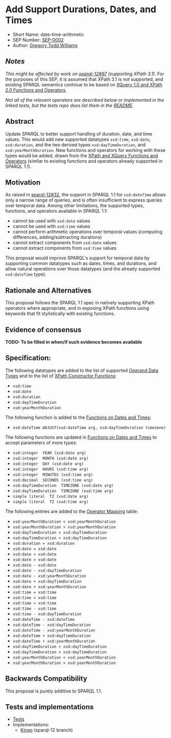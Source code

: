 # Add Support Durations, Dates, and Times

* Short Name: date-time-arithmetic
* SEP Number: [SEP-0002](sep-0002.md)
* Author: [Gregory Todd Williams](https://github.com/kasei)

## *Notes*

*This might be affected by work on [sparql-12#97](https://github.com/w3c/sparql-12/issues/97) (supporting XPath 3.1).* For the purposes of this SEP, it is assumed that XPath 3.1 is *not* supported, and existing SPARQL semantics continue to be based on [XQuery 1.0 and XPath 2.0 Functions and Operators](https://www.w3.org/TR/xpath-functions/).

*Not all of the relevant operators are described below or implemented in the linked tests, but the tests repo does list them in the [README](https://github.com/kasei/sparql-12/blob/xsd_datetime_duration/tests/xsd_functions/README.md).*

## Abstract

Update SPARQL to better support handling of duration, date, and time values.
This would add new supported datatypes `xsd:time`, `xsd:date`, `xsd:duration`,
and the two derived types `xsd:dayTimeDuration`, and `xsd:yearMonthDuration`.
New functions and operators for working with these types would be added,
drawn from the [XPath and XQuery Functions and Operators][xpfo]
(similar to existing functions and operators already supported in SPARQL 1.1).

## Motivation

As raised in [sparql-12#32](https://github.com/w3c/sparql-12/issues/32), the support in SPARQL 1.1 for `xsd:dateTime` allows only a
narrow range of queries, and is often insufficient to express queries over
temporal data. Among other limitations, the supported types, functions, and operators
available in SPARQL 1.1:

* cannot be used with `xsd:date` values
* cannot be used with `xsd:time` values
* cannot perform arithmetic operations over temporal values (computing differences, adding/subtracting durations)
* cannot extract components from `xsd:date` values
* cannot extract components from `xsd:time` values

This proposal would improve SPARQL's support for temporal data by supporting
common datatypes such as dates, times, and durations, and allow natural
operations over those datatypes (and the already supported `xsd:dateTime` type).

## Rationale and Alternatives

This proposal follows the SPARQL 1.1 spec in natively supporting XPath operators
where appropriate, and in exposing XPath functions using keywords that fit
stylistically with existing functions.

## Evidence of consensus

**TODO: To be filled in when/if such evidence becomes available**

## Specification:

The following datatypes are added to the list of supported [Operand Data Types][odt] and to the list of [XPath Constructor Functions][constr]:

* `xsd:time`
* `xsd:date`
* `xsd:duration`
* `xsd:dayTimeDuration`
* `xsd:yearMonthDuration`

The following function is added to the [Functions on Dates and Times][datefuncs]:

* `xsd:dateTime ADJUST(xsd:dateTime arg, xsd:dayTimeDuration timezone)`

The following functions are updated in [Functions on Dates and Times][datefuncs] to accept parameters of more types:

* `xsd:integer  YEAR (xsd:date arg)`
* `xsd:integer  MONTH (xsd:date arg)`
* `xsd:integer  DAY (xsd:date arg)`
* `xsd:integer  HOURS (xsd:time arg)`
* `xsd:integer  MINUTES (xsd:time arg)`
* `xsd:decimal  SECONDS (xsd:time arg)`
* `xsd:dayTimeDuration  TIMEZONE (xsd:date arg)`
* `xsd:dayTimeDuration  TIMEZONE (xsd:time arg)`
* `simple literal  TZ (xsd:date arg)`
* `simple literal  TZ (xsd:time arg)`

The following entries are added to the [Operator Mapping][ops] table:

* `xsd:yearMonthDuration < xsd:yearMonthDuration`
* `xsd:yearMonthDuration > xsd:yearMonthDuration`
* `xsd:dayTimeDuration < xsd:dayTimeDuration`
* `xsd:dayTimeDuration > xsd:dayTimeDuration`
* `xsd:duration = xsd:duration`
* `xsd:date = xsd:date`
* `xsd:date < xsd:date`
* `xsd:date > xsd:date`
* `xsd:date - xsd:date`
* `xsd:date - xsd:dayTimeDuration`
* `xsd:date - xsd:yearMonthDuration`
* `xsd:date + xsd:dayTimeDuration`
* `xsd:date + xsd:yearMonthDuration`
* `xsd:time = xsd:time`
* `xsd:time < xsd:time`
* `xsd:time > xsd:time`
* `xsd:time - xsd:time`
* `xsd:time - xsd:dayTimeDuration`
* `xsd:dateTime - xsd:dateTime`
* `xsd:dateTime - xsd:dayTimeDuration`
* `xsd:dateTime - xsd:yearMonthDuration`
* `xsd:dateTime + xsd:dayTimeDuration`
* `xsd:dateTime + xsd:yearMonthDuration`
* `xsd:dayTimeDuration < xsd:dayTimeDuration`
* `xsd:dayTimeDuration > xsd:dayTimeDuration`
* `xsd:yearMonthDuration < xsd:yearMonthDuration`
* `xsd:yearMonthDuration > xsd:yearMonthDuration`

## Backwards Compatibility

This proposal is purely additive to SPARQL 1.1.

## Tests and implementations

* [Tests][tests]
* Implementations:
    * [Kineo][kineo-sparql-12] (sparql-12 branch)

[xpfo]: https://www.w3.org/TR/xpath-functions-31/#dateTime-arithmetic
[odt]: https://www.w3.org/TR/sparql11-query/#operandDataTypes
[datefuncs]: https://www.w3.org/TR/sparql11-query/#func-date-time
[ops]: https://www.w3.org/TR/sparql11-query/#OperatorMapping
[constr]: https://www.w3.org/TR/sparql11-query/#FunctionMapping

[tests]: https://github.com/kasei/sparql-12/tree/xsd_datetime_duration/tests/xsd_functions
[kineo-sparql-12]: https://github.com/kasei/kineo/tree/sparql-12
